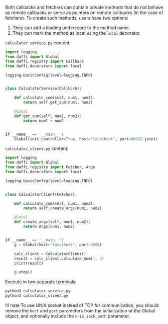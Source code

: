 Both callbacks and fetchers can contain private methods that do not behave as remote callbacks
or serve as pointers on remote callbacks (in the case of fetchers). To create such methods, users have two options:


1. They can add a leading underscore to the method name.
2. They can mark the method as local using the `local` decorator.


`calculator_service.py` content:
```python
import logging
from daffi import Global
from daffi.registry import Callback
from daffi.decorators import local

logging.basicConfig(level=logging.INFO)


class CalculatorService(Callback):

    def calculate_sum(self, num1, num2):
        return self.get_sum(num1, num2)

    @local
    def get_sum(self, num1, num2):
        return num1 + num2


if __name__ == '__main__':
    Global(init_controller=True, host="localhost", port=8888).join()
```

`calculator_client.py` content:
```python
import logging
from daffi import Global
from daffi.registry import Fetcher, Args
from daffi.decorators import local

logging.basicConfig(level=logging.INFO)


class CalculatorClient(Fetcher):

    def calculate_sum(self, num1, num2):
        return self.create_args(num1, num2)

    @local
    def create_args(self, num1, num2):
        return Args(num1, num2)


if __name__ == '__main__':
    g = Global(host="localhost", port=8888)

    calc_client = CalculatorClient()
    result = calc_client.calculate_sum(1, 2)
    print(result)

    g.stop()
```

Execute in two separate terminals:
```bash
python3 calculator_service.py
python3 calculator_client.py
```

!!! note 
    To use UNIX socket instead of TCP for communication, you should remove the `host` and `port` parameters from 
    the initialization of the Global object, and optionally include the `unix_sock_path` parameter.
    

